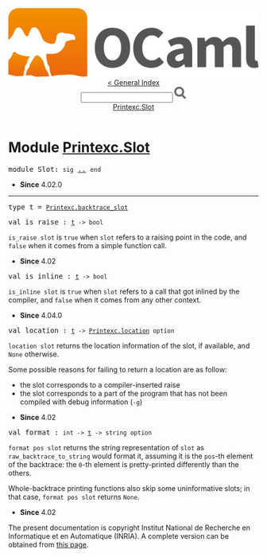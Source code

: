 <!-- ((! set title API !)) ((! set documentation !)) ((! set api !)) ((! set nobreadcrumb !)) -->
<div class="content api"><header><nav class="toc brand"><a class="brand" href="https://ocaml.org/"><img src="colour-logo-gray.svg" class="svg" alt="OCaml"></a></nav><nav class="toc"><a href="index.html">&lt; General Index</a><div class="api_search"><input type="text" name="apisearch" id="api_search" oninput="mySearch(false);" onkeypress="this.oninput();" onclick="this.oninput();" onpaste="this.oninput();">
<img src="search_icon.svg" alt="Search" class="svg" onclick="mySearch(false)"></div>
<div id="search_results"></div><div class="toc_title"><a href="#top">Printexc.Slot</a></div><ul></ul></nav></header>

<h1>Module <a href="type_Printexc.Slot.html">Printexc.Slot</a></h1>

<pre><span id="MODULESlot"><span class="keyword">module</span> Slot</span>: <code class="code"><span class="keyword">sig</span></code> <a href="Printexc.Slot.html">..</a> <code class="code"><span class="keyword">end</span></code></pre><div class="info module top">
<ul class="info-attributes">
<li><b>Since</b> 4.02.0</li>
</ul>
</div>
<hr width="100%">

<pre><span id="TYPEt"><span class="keyword">type</span> <code class="type"></code>t</span> = <code class="type"><a href="Printexc.html#TYPEbacktrace_slot">Printexc.backtrace_slot</a></code> </pre>


<pre><span id="VALis_raise"><span class="keyword">val</span> is_raise</span> : <code class="type"><a href="Printexc.Slot.html#TYPEt">t</a> -&gt; bool</code></pre><div class="info ">
<div class="info-desc">
<p><code class="code">is_raise&nbsp;slot</code> is <code class="code"><span class="keyword">true</span></code> when <code class="code">slot</code> refers to a raising
      point in the code, and <code class="code"><span class="keyword">false</span></code> when it comes from a simple
      function call.</p>
</div>
<ul class="info-attributes">
<li><b>Since</b> 4.02</li>
</ul>
</div>

<pre><span id="VALis_inline"><span class="keyword">val</span> is_inline</span> : <code class="type"><a href="Printexc.Slot.html#TYPEt">t</a> -&gt; bool</code></pre><div class="info ">
<div class="info-desc">
<p><code class="code">is_inline&nbsp;slot</code> is <code class="code"><span class="keyword">true</span></code> when <code class="code">slot</code> refers to a call
      that got inlined by the compiler, and <code class="code"><span class="keyword">false</span></code> when it comes from
      any other context.</p>
</div>
<ul class="info-attributes">
<li><b>Since</b> 4.04.0</li>
</ul>
</div>

<pre><span id="VALlocation"><span class="keyword">val</span> location</span> : <code class="type"><a href="Printexc.Slot.html#TYPEt">t</a> -&gt; <a href="Printexc.html#TYPElocation">Printexc.location</a> option</code></pre><div class="info ">
<div class="info-desc">
<p><code class="code">location&nbsp;slot</code> returns the location information of the slot,
      if available, and <code class="code"><span class="constructor">None</span></code> otherwise.</p>

<p>Some possible reasons for failing to return a location are as follow:</p>
<ul>
<li>the slot corresponds to a compiler-inserted raise</li>
<li>the slot corresponds to a part of the program that has not been
      compiled with debug information (<code class="code">-g</code>)</li>
</ul>
</div>
<ul class="info-attributes">
<li><b>Since</b> 4.02</li>
</ul>
</div>

<pre><span id="VALformat"><span class="keyword">val</span> format</span> : <code class="type">int -&gt; <a href="Printexc.Slot.html#TYPEt">t</a> -&gt; string option</code></pre><div class="info ">
<div class="info-desc">
<p><code class="code">format&nbsp;pos&nbsp;slot</code> returns the string representation of <code class="code">slot</code> as
      <code class="code">raw_backtrace_to_string</code> would format it, assuming it is the
      <code class="code">pos</code>-th element of the backtrace: the <code class="code">0</code>-th element is
      pretty-printed differently than the others.</p>

<p>Whole-backtrace printing functions also skip some uninformative
      slots; in that case, <code class="code">format&nbsp;pos&nbsp;slot</code> returns <code class="code"><span class="constructor">None</span></code>.</p>
</div>
<ul class="info-attributes">
<li><b>Since</b> 4.02</li>
</ul>
</div>

<div class="copyright">The present documentation is copyright Institut National de Recherche en Informatique et en Automatique (INRIA). A complete version can be obtained from <a href="http://caml.inria.fr/pub/docs/manual-ocaml/">this page</a>.</div></div>